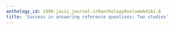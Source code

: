 ```yaml
---
anthology_id: 1990.jasis_journal-ir0anthology0volumeA41A1.6
title: 'Success in answering reference questions: Two studies'
---
```

